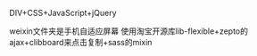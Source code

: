 DIV+CSS+JavaScript+jQuery

weixin文件夹是手机自适应屏幕
使用淘宝开源库lib-flexible+zepto的ajax+clibboard来点击复制+sass的mixin